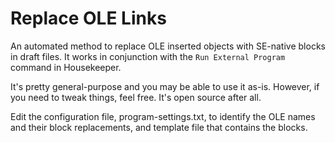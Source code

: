 # Replace OLE Links

An automated method to replace OLE inserted objects with SE-native blocks in draft files.  It works in conjunction with the `Run External Program` command in Housekeeper.

It's pretty general-purpose and you may be able to use it as-is.  However, if you need to tweak things, feel free.  It's open source after all.

Edit the configuration file, program-settings.txt, to identify the OLE names and their block replacements, and template file that contains the blocks.